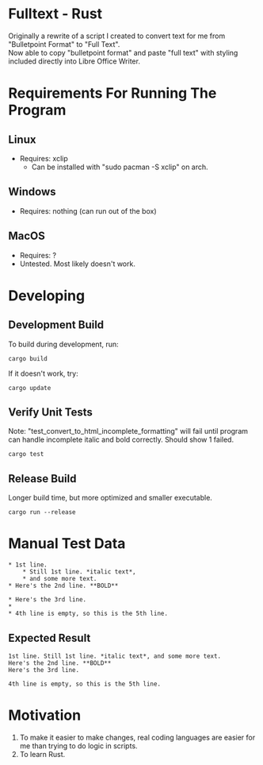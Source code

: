# Fulltext - Rust
Originally a rewrite of a script I created to convert text for me from "Bulletpoint Format" to "Full Text".  
Now able to copy "bulletpoint format" and paste "full text" with styling included directly into Libre Office Writer.

# Requirements For Running The Program
## Linux
* Requires: xclip
  * Can be installed with "sudo pacman -S xclip" on arch.

## Windows
* Requires: nothing (can run out of the box)

## MacOS
* Requires: ?
* Untested. Most likely doesn't work.

# Developing
## Development Build
To build during development, run:
```
cargo build
```

If it doesn't work, try:
```
cargo update
```

## Verify Unit Tests
Note: "test_convert_to_html_incomplete_formatting" will fail until program can handle incomplete italic and bold correctly. Should show 1 failed.
```
cargo test
```

## Release Build
Longer build time, but more optimized and smaller executable.
```
cargo run --release
```

# Manual Test Data
```
* 1st line.
    * Still 1st line. *italic text*,
    * and some more text.
* Here's the 2nd line. **BOLD**

* Here's the 3rd line.
*
* 4th line is empty, so this is the 5th line.
```

## Expected Result
```
1st line. Still 1st line. *italic text*, and some more text.
Here's the 2nd line. **BOLD**
Here's the 3rd line.

4th line is empty, so this is the 5th line.
```

# Motivation
1. To make it easier to make changes, real coding languages are easier for me than trying to do logic in scripts.
2. To learn Rust.
